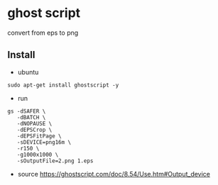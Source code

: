 # ghost script
convert from eps to png
## Install
- ubuntu
```
sudo apt-get install ghostscript -y
```
- run
```
gs -dSAFER \
   -dBATCH \
   -dNOPAUSE \
   -dEPSCrop \
   -dEPSFitPage \
   -sDEVICE=png16m \
   -r150 \
   -g1000x1000 \
   -sOutputFile=2.png 1.eps
```

- source https://ghostscript.com/doc/8.54/Use.htm#Output_device